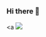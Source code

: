 ### Hi there 👋

<!--
**leeguandong/leeguandong** is a ✨ _special_ ✨ repository because its `README.md` (this file) appears on your GitHub profile.

Here are some ideas to get you started:

- 🔭 I’m currently working on ...
- 🌱 I’m currently learning ...
- 👯 I’m looking to collaborate on ...
- 🤔 I’m looking for help with ...
- 💬 Ask me about ...
- 📫 How to reach me: ...
- 😄 Pronouns: ...
- ⚡ Fun fact: ...
-->

<a 
![](https://github-readme-stats.vercel.app/api?username=leeguandong&show_icons=true&theme=default&hide=contribs,issues)
</a>
